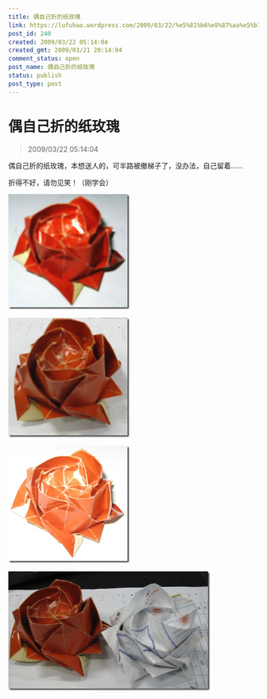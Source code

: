 ```yaml
---
title: 偶自己折的纸玫瑰
link: https://lufuhao.wordpress.com/2009/03/22/%e5%81%b6%e8%87%aa%e5%b7%b1%e6%8a%98%e7%9a%84%e7%ba%b8%e7%8e%ab%e7%91%b0/
post_id: 240
created: 2009/03/22 05:14:04
created_gmt: 2009/03/21 20:14:04
comment_status: open
post_name: 偶自己折的纸玫瑰
status: publish
post_type: post
---
```


# 偶自己折的纸玫瑰

> 2009/03/22 05:14:04

 

偶自己折的纸玫瑰，本想送人的，可半路被撤梯子了，没办法，自己留着……

折得不好，请勿见笑！（刚学会）

![20090322-051404-0001](/assets/images/20090322-051404-0001.jpg)

![20090322-051404-0002](/assets/images/20090322-051404-0002.jpg)

![20090322-051404-0003](/assets/images/20090322-051404-0003.jpg)

![20090322-051404-0004](/assets/images/20090322-051404-0004.jpg)
